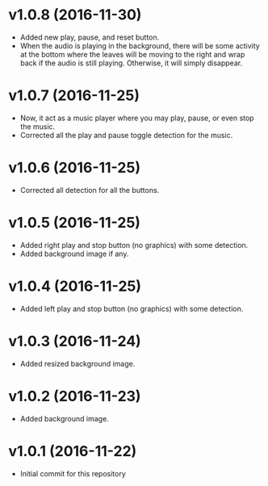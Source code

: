 v1.0.8 (2016-11-30)
======

* Added new play, pause, and reset button.
* When the audio is playing in the background, there will be some activity at the bottom where
the leaves will be moving to the right and wrap back if the audio is still playing. Otherwise, it
will simply disappear.

v1.0.7 (2016-11-25)
======

* Now, it act as a music player where you may play, pause, or even stop the music.
* Corrected all the play and pause toggle detection for the music.

v1.0.6 (2016-11-25)
======

* Corrected all detection for all the buttons.

v1.0.5 (2016-11-25)
======

* Added right play and stop button (no graphics) with some detection.
* Added background image if any.

v1.0.4 (2016-11-25)
======

* Added left play and stop button (no graphics) with some detection.

v1.0.3 (2016-11-24)
======

* Added resized background image.

v1.0.2 (2016-11-23)
======

* Added background image.

v1.0.1 (2016-11-22)
======

* Initial commit for this repository